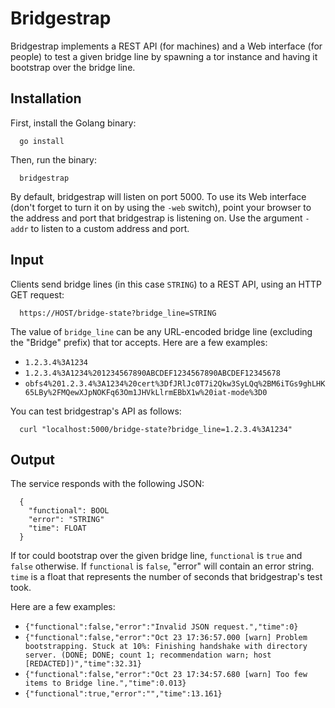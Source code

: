 Bridgestrap
===========

Bridgestrap implements a REST API (for machines) and a Web interface (for
people) to test a given bridge line by spawning a tor instance and having it
bootstrap over the bridge line.

Installation
------------

First, install the Golang binary:

      go install

Then, run the binary:

      bridgestrap

By default, bridgestrap will listen on port 5000.  To use its Web interface
(don't forget to turn it on by using the `-web` switch), point your browser to
the address and port that bridgestrap is listening on.  Use the argument
`-addr` to listen to a custom address and port.

Input
-----

Clients send bridge lines (in this case `STRING`) to a REST API, using an HTTP
GET request:

      https://HOST/bridge-state?bridge_line=STRING

The value of `bridge_line` can be any URL-encoded bridge line (excluding the
"Bridge" prefix) that tor accepts.  Here are a few examples:

* `1.2.3.4%3A1234`
* `1.2.3.4%3A1234%201234567890ABCDEF1234567890ABCDEF12345678`
* `obfs4%201.2.3.4%3A1234%20cert%3DfJRlJc0T7i2Qkw3SyLQq%2BM6iTGs9ghLHK65LBy%2FMQewXJpNOKFq63Om1JHVkLlrmEBbX1w%20iat-mode%3D0`

You can test bridgestrap's API as follows:

      curl "localhost:5000/bridge-state?bridge_line=1.2.3.4%3A1234"

Output
------

The service responds with the following JSON:

      {
        "functional": BOOL
        "error": "STRING"
        "time": FLOAT
      }

If tor could bootstrap over the given bridge line, `functional` is `true` and
`false` otherwise.  If `functional` is `false`, "error" will contain an error
string.  `time` is a float that represents the number of seconds that
bridgestrap's test took.

Here are a few examples:

* `{"functional":false,"error":"Invalid JSON request.","time":0}`
* `{"functional":false,"error":"Oct 23 17:36:57.000 [warn] Problem bootstrapping. Stuck at 10%: Finishing handshake with directory server. (DONE; DONE; count 1; recommendation warn; host [REDACTED])","time":32.31}`
* `{"functional":false,"error":"Oct 23 17:34:57.680 [warn] Too few items to Bridge line.","time":0.013}`
* `{"functional":true,"error":"","time":13.161}`
